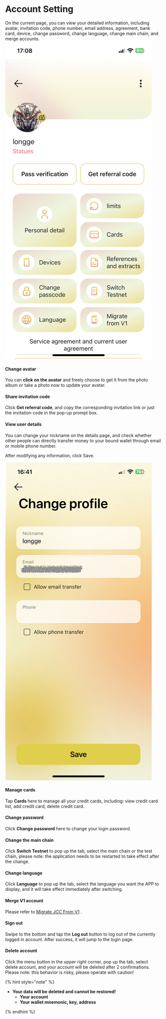 # Account Setting
On the current page, you can view your detailed information, including avatar, invitation code, phone number, email address, agreement, bank card, device, change password, change language, change main chain, and merge accounts.
![AccountSetting-w195](media/AccountSetting.jpg)

#### Change avatar
You can **click on the avatar** and freely choose to get it from the photo album or take a photo now to update your avatar.

#### Share invitation code
Click **Get referral code**, and copy the corresponding invitation link or just the invitation code in the pop-up prompt box.

#### View user details
You can change your nickname on the details page, and check whether other people can directly transfer money to your bound wallet through email or mobile phone number.

After modifying any information, click Save.

![1181686040927_.pic_hd-w195](media/1181686040927_.pic_hd-1.png)

#### Manage cards
Tap **Cards** here to manage all your credit cards, including: view credit card list, add credit card, delete credit card.

#### Change password
Click **Change password** here to change your login password.

#### Change the main chain
Click **Switch Testnet** to pop up the tab, select the main chain or the test chain, please note: the application needs to be restarted to take effect after the change.

#### Change language
Click **Language** to pop up the tab, select the language you want the APP to display, and it will take effect immediately after switching.

#### Merge V1 account
Please refer to [Migrate JCC From V1](wallet_app/migrate_JCC_from_V1.md) .

#### Sign out
Swipe to the bottom and tap the **Log out** button to log out of the currently logged in account. After success, it will jump to the login page.

#### Delete account
Click the menu button in the upper right corner, pop up the tab, select delete account, and your account will be deleted after 2 confirmations. Please note: this behavior is risky, please operate with caution!

{% hint style="note" %}

* **Your data will be deleted and cannot be restored!**
    * **Your account**
    * **Your wallet mnemonic, key, address**

{% endhint %}


